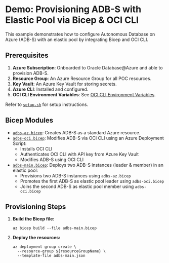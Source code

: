 # Demo: Provisioning ADB-S with Elastic Pool via Bicep & OCI CLI

This example demonstrates how to configure Autonomous Database on Azure (ADB-S) with an elastic pool by integrating Bicep and OCI CLI.

## Prerequisites

1. **Azure Subscription**: Onboarded to Oracle Database@Azure and able to provision ADB-S.
2. **Resource Group**: An Azure Resource Group for all POC resources.
3. **Key Vault**: An Azure Key Vault for storing secrets.
4. **Azure CLI**: Installed and configured.
5. **OCI CLI Environment Variables**: See [OCI CLI Environment Variables](https://docs.oracle.com/en-us/iaas/Content/API/SDKDocs/clienvironmentvariables.htm).

Refer to [`setup.sh`](setup.sh) for setup instructions.

## Bicep Modules

- [`adbs-az.bicep`](adbs-az.bicep): Creates ADB-S as a standard Azure resource.
- [`adbs-oci.bicep`](adbs-oci.bicep): Modifies ADB-S via OCI CLI using an Azure Deployment Script:
    - Installs OCI CLI
    - Authenticates OCI CLI with API key from Azure Key Vault
    - Modifies ADB-S using OCI CLI
- [`adbs-main.bicep`](adbs-main.bicep): Deploys two ADB-S instances (leader & member) in an elastic pool:
    - Provisions two ADB-S instances using `adbs-az.bicep`
    - Promotes the first ADB-S as elastic pool leader using `adbs-oci.bicep`
    - Joins the second ADB-S as elastic pool member using `adbs-oci.bicep`

## Provisioning Steps

1. **Build the Bicep file:**
    ```
    az bicep build --file adbs-main.bicep
    ```

2. **Deploy the resources:**
    ```
    az deployment group create \
      --resource-group ${resourceGroupName} \
      --template-file adbs-main.json
    ```